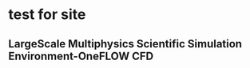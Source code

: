 
<html lang="en">
<head>
    <meta charset="UTF-8">
    <meta http-equiv="X-UA-Compatible" content="IE=edge">
    <meta name="viewport" content="width=device-width, initial-scale=1.0">

</head>
<body>
    <div>
        <h1>test for site</h1>
        <h2>LargeScale Multiphysics Scientific Simulation Environment-OneFLOW CFD</h2>
    </div>
    
</body>
</html>
